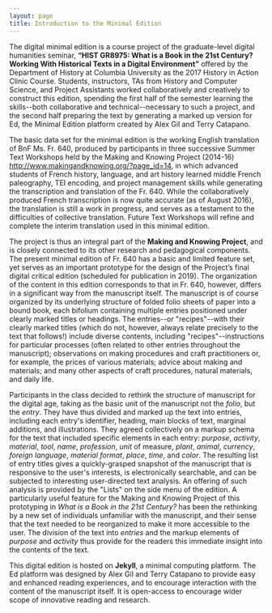 ```yaml
---
layout: page
title: Introduction to the Minimal Edition
---
```


The digital minimal edition is a course project of the graduate-level digital humanities seminar, **“HIST GR8975: What is a Book in the 21st Century? Working With Historical Texts in a Digital Environment”** offered by the Department of History at Columbia University as the 2017 History in Action Clinic Course. Students, instructors, TAs from History and Computer Science, and Project Assistants worked collaboratively and creatively to construct this edition, spending the first half of the semester learning the skills--both collaborative and technical--necessary to such a project, and the second half preparing the text by generating a marked up version for Ed, the Minimal Edition platform created by Alex Gil and Terry Catapano. 

The basic data set for the minimal edition is the working English translation of BnF Ms. Fr. 640, produced by participants in three successive Summer Text Workshops held by the Making and Knowing Project (2014-16) <http://www.makingandknowing.org/?page_id=14>, in which advanced students of French history, language, and art history learned middle French paleography, TEI encoding, and project management skills while generating the transcription and translation of the Fr. 640. While the collaboratively produced French transcription is now quite accurate (as of August 2016), the translation is still a work in progress, and serves as a testament to the difficulties of collective translation. Future Text Workshops will refine and complete the interim translation used in this minimal edition.

The project is thus an integral part of the **Making and Knowing Project**, and is closely connected to its other research and pedagogical components. The present minimal edition of Fr. 640 has a basic and limited feature set, yet serves as an important prototype for the design of the Project’s final digital critical edition (scheduled for publication in 2019). The organization of the content in this edition corresponds to that in Fr. 640, however, differs in a significant way from the manuscript itself. The manuscript is of course organized by its underlying structure of folded folio sheets of paper into a bound book, each bifolium containing multiple entries positioned under clearly marked titles or headings. The entries--or "recipes"--with their clearly marked titles (which do not, however, always relate precisely to the text that follows!) include diverse contents, including "recipes"--instructions for particular processes (often related to other entries throughout the manuscript); observations on making procedures and craft practitioners or, for example, the prices of various materials; advice about making and materials; and many other aspects of craft procedures, natural materials, and daily life. 

Participants in the class decided to rethink the structure of manuscript for the digital age, taking as the basic unit of the manuscript not the *folio*, but the *entry*. They have thus divided and marked up the text into entries, including each entry's identifier, heading, main blocks of text, marginal additions, and illustrations. They agreed collectively on a markup schema for the text that included specific elements in each entry: *purpose*, *activity*, *material*, *tool*, *name*, *profession*, *unit* of measure, *plant*, *animal*, *currency*, *foreign language*, *material format*, *place*, *time*, and *color*.  The resulting list of entry titles gives a quickly-grasped snapshot of the manuscript that is responsive to the user's interests, is electronically searchable, and can be subjected to interesting user-directed text analysis. An offering of such analysis is provided by the "Lists" on the side menu of the edition. A particularly useful feature for the Making and Knowing Project of this prototyping in *What is a Book in the 21st Century?* has been the rethinking by a new set of individuals unfamiliar with the manuscript, and their sense that the text needed to be reorganized to make it more accessible to the user. The division of the text into *entries* and the markup elements of *purpose* and *activity* thus provide for the readers this immediate insight into the contents of the text.

This digital edition is hosted on **Jekyll**, a minimal computing platform. The Ed platform was designed by Alex Gil and Terry Catapano to provide easy and enhanced reading experiences, and to encourage interaction with the content of the manuscript itself. It is open-access to encourage wider scope of innovative reading and research.
